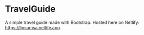 # TravelGuide

A simple travel guide made with Bootstrap.
Hosted here on Netlify: <https://lipsumsa.netlify.app>.
